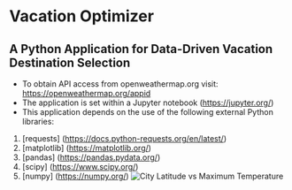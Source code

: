 # Vacation Optimizer
## A Python Application for Data-Driven Vacation Destination Selection
* To obtain API access from openweathermap.org visit: https://openweathermap.org/appid
* The application is set within a Jupyter notebook (https://jupyter.org/)
* This application depends on the use of the following external Python libraries:
1. [requests] (https://docs.python-requests.org/en/latest/) 
2. [matplotlib] (https://matplotlib.org/) 
3. [pandas] (https://pandas.pydata.org/)
4. [scipy] (https://www.scipy.org/) 
5. [numpy] (https://numpy.org/)
![City Latitude vs  Maximum Temperature](https://user-images.githubusercontent.com/79673051/135016496-6cdd4986-f968-4a8d-a835-61d240ddeb2a.png)
